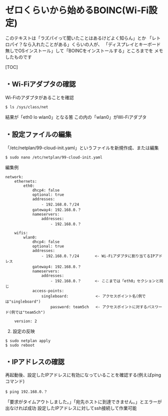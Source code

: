 # ゼロくらいから始めるBOINC(Wi-Fi設定)

このテキストは「ラズパイって聞いたことはあるけどよく知らん」とか
「レトロパイ？なら入れたことがある」くらいの人が、
「ディスプレイとキーボード無しでOSインストール」して「BOINCをインストールする」ところまでを
メモしたものです

[TOC]

## ・Wi-Fiアダプタの確認

Wi-Fiのアダプタがあることを確認

```
$ ls /sys/class/net
```

結果が「eth0  lo  wlan0」となる筈
この内の「wlan0」がWi-Fiアダプタ

## ・設定ファイルの編集

「/etc/netplan/99-cloud-init.yaml」というファイルを新規作成、または編集

```
$ sudo nano /etc/netplan/99-cloud-init.yaml
```

編集例

    network:
        ethernets:
            eth0:
                dhcp4: false
                optional: true
                addresses:
                    - 192.168.0.？/24
                gateway4: 192.168.0.？
                nameservers:
                    addresses:
                        - 192.168.0.？
    
        wifis:
            wlan0:
                dhcp4: false
                optional: true
                addresses:
                    - 192.168.0.？/24       <- Wi-Fiアダプタに割り当てるIPアドレス
                gateway4: 192.168.0.？
                nameservers:
                    addresses:
                        - 192.168.0.？      <- ここまでは「eth0」セクションと同じ
                access-points:
                    singleboard:            <- アクセスポイント名(例では"singleboard")
                        password: team5ch   <- アクセスポイントに対するパスワード(例では"team5ch")
    
        version: 2 

2. 設定の反映

```
$ sudo netplan apply
$ sudo reboot
```

## ・IPアドレスの確認

再起動後、設定したIPアドレスに有効になっていることを確認する(例えばpingコマンド)

```
$ ping 192.168.0.？
```

「要求がタイムアウトしました。」「宛先ホストに到達できません。」とエラーが出なければ成功
設定したIPアドレスに対してssh接続して作業可能
